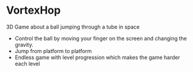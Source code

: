 # VortexHop
3D Game about a ball jumping through a tube in space

- Control the ball by moving your finger on the screen and changing the gravity.
- Jump from platform to platform
- Endless game with level progression which makes the game harder each level

